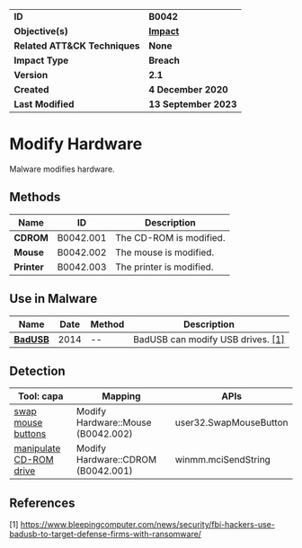 <table>
<tr>
<td><b>ID</b></td>
<td><b>B0042</b></td>
</tr>
<tr>
<td><b>Objective(s)</b></td>
<td><b><a href="../impact">Impact</a></b></td>
</tr>
<tr>
<td><b>Related ATT&CK Techniques</b></td>
<td><b>None</b></td>
</tr>
<tr>
<td><b>Impact Type</b></td>
<td><b>Breach</b></td>
</tr>
<tr>
<td><b>Version</b></td>
<td><b>2.1</b></td>
</tr>
<tr>
<td><b>Created</b></td>
<td><b>4 December 2020</b></td>
</tr>
<tr>
<td><b>Last Modified</b></td>
<td><b>13 September 2023</b></td>
</tr>
</table>


# Modify Hardware

Malware modifies hardware.

## Methods

|Name|ID|Description|
|---|---|---|
|**CDROM**|B0042.001|The CD-ROM is modified.|
|**Mouse**|B0042.002|The mouse is modified.|
|**Printer**|B0042.003|The printer is modified.|

## Use in Malware

Name|Date|Method|Description|
|---|---|---|---|
|[**BadUSB**](../xample-malware/badusb.md)|2014|--| BadUSB can modify USB drives. [[1]](#1)|

## Detection

|Tool: capa|Mapping|APIs|
|---|---|---|
|[swap mouse buttons](https://github.com/mandiant/capa-rules/blob/master/host-interaction/hardware/mouse/swap-mouse-buttons.yml)|Modify Hardware::Mouse (B0042.002)|user32.SwapMouseButton|
|[manipulate CD-ROM drive](https://github.com/mandiant/capa-rules/blob/master/host-interaction/hardware/cdrom/manipulate-cd-rom-drive.yml)|Modify Hardware::CDROM (B0042.001)|winmm.mciSendString|

## References

<a name="1">[1]</a> https://www.bleepingcomputer.com/news/security/fbi-hackers-use-badusb-to-target-defense-firms-with-ransomware/